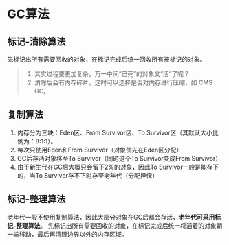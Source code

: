 # GC算法 
## 标记-清除算法
先标记出所有需要回收的对象，在标记完成后统一回收所有被标记的对象。
>1. 其实过程要更加复杂，万一中间“已死”的对象又“活”了呢？
>2. 清除后会有内存碎片，这时可以选择是否对内存进行压缩，如 CMS GC。

## 复制算法
1. 内存分为三块：Eden区、From Survivor区、To Survivor区（其默认大小比例为：8:1:1）。
2. 每次只使用Eden和From Survivor（对象优先在Eden区分配）
3. GC后存活对象移至To Survivor（同时这个To Survivor变成From Survivor）
4. 由于新生代在GC后大概只会留下2%的对象，因此To Survivor一般是能存下的，当To Survivor存不下时存至老年代（分配担保）

## 标记-整理算法
老年代一般不使用复制算法，因此大部分对象在GC后都会存活，**老年代可采用标记-整理算法**。
先标记出所有需要回收的对象，在标记完成后统一将活着的对象朝一端移动，最后再清理边界以外的内存区域。